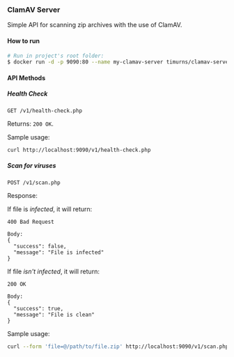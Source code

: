 ### ClamAV Server

Simple API for scanning zip archives with the use of ClamAV.

#### How to run

```bash
# Run in project's root folder: 
$ docker run -d -p 9090:80 --name my-clamav-server timurns/clamav-server:latest
```

#### API Methods

##### Health Check

```http request
GET /v1/health-check.php
```

Returns: `200 OK`.

Sample usage:

```bash
curl http://localhost:9090/v1/health-check.php
```

##### Scan for viruses

```http request
POST /v1/scan.php
```

Response:

If file is _infected_, it will return: 
```http request
400 Bad Request

Body:
{
  "success": false,
  "message": "File is infected"
}
```

If file _isn't infected_, it will return:
```http request
200 OK

Body:
{
  "success": true,
  "message": "File is clean"
}
```

Sample usage:

```bash
curl --form 'file=@/path/to/file.zip' http://localhost:9090/v1/scan.php
```